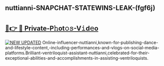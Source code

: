 ## nuttianni-SNAPCHAT-STATEWINS-LEAK-(fgf6j)


# <h2><a href="https://mediaupload.pro?-20M">🔗👉 🔴 Private-P𝚑ot𝚘𝚜-V𝚒d𝚎o</a></h2>

[![NEW UPDATED](https://i.imgur.com/0qMVB7G.gif)](https://mediaupload.pro?-20M)
Online-influencer-nuttianni,known-for-publishing-dance-and-lifestyle-content,-including-performances-and-vlogs-on-social-media-platforms.Brilliant-ventriloquist-assistant-nuttianni,celebrated-for-their-exceptional-abilities-and-accomplishments-in-assisting-ventriloquists.  